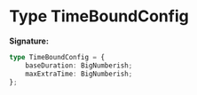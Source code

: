 
# Type TimeBoundConfig


<b>Signature:</b>

```typescript
type TimeBoundConfig = {
    baseDuration: BigNumberish;
    maxExtraTime: BigNumberish;
};
```
